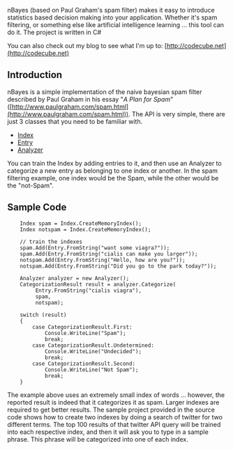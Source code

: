 nBayes (based on Paul Graham's spam filter) makes it easy to introduce statistics based decision making into your application. Whether it's spam filtering, or something else like artificial intelligence learning ... this tool can do it. The project is written in C#

You can also check out my blog to see what I'm up to: [http://codecube.net](http://codecube.net)

## Introduction

nBayes is a simple implementation of the naive bayesian spam filter described by Paul Graham in his essay "_A Plan for Spam_" ([http://www.paulgraham.com/spam.html](http://www.paulgraham.com/spam.html)).  The API is very simple, there are just 3 classes that you need to be familiar with.

* [Index](https://github.com/joelmartinez/nBayes/wiki/Index)
* [Entry](https://github.com/joelmartinez/nBayes/wiki/Entry)
* [Analyzer](https://github.com/joelmartinez/nBayes/wiki/Analyzer)

You can train the Index by adding entries to it, and then use an Analyzer to categorize a new entry as belonging to one index or another.  In the spam filtering example, one index would be the Spam, while the other would be the "not-Spam".

## Sample Code

```CSharp
    Index spam = Index.CreateMemoryIndex();
    Index notspam = Index.CreateMemoryIndex();
    
    // train the indexes
    spam.Add(Entry.FromString("want some viagra?"));
    spam.Add(Entry.FromString("cialis can make you larger"));
    notspam.Add(Entry.FromString("Hello, how are you?"));
    notspam.Add(Entry.FromString("Did you go to the park today?"));
    
    Analyzer analyzer = new Analyzer();
    CategorizationResult result = analyzer.Categorize(
         Entry.FromString("cialis viagra"), 
         spam, 
         notspam);
    
    switch (result)
    {
        case CategorizationResult.First:
            Console.WriteLine("Spam");
            break;
        case CategorizationResult.Undetermined:
            Console.WriteLine("Undecided");
            break;
        case CategorizationResult.Second:
            Console.WriteLine("Not Spam");
            break;
    }
```

The example above uses an extremely small index of words ... however, the reported result is indeed that it categorizes it as spam.  Larger indexes are required to get better results.  The sample project provided in the source code shows how to create two indexes by doing a search of twitter for two different terms.  The top 100 results of that twitter API query will be trained into each respective index, and then it will ask you to type in a sample phrase.  This phrase will be categorized into one of each index.
